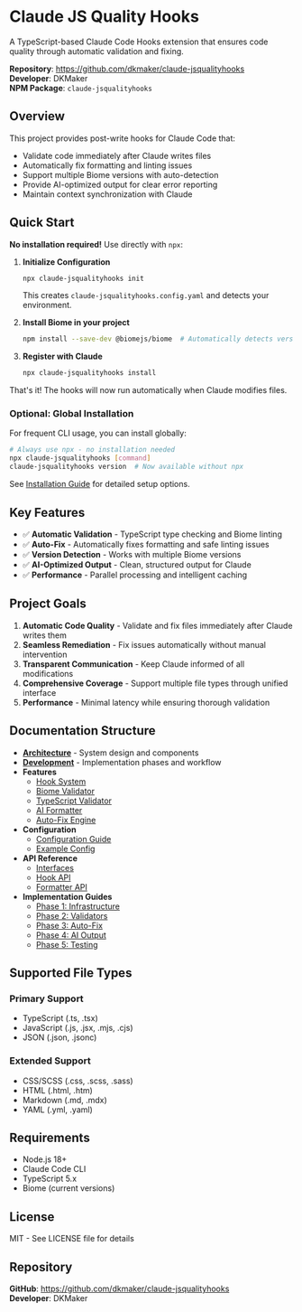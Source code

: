 # Claude JS Quality Hooks

A TypeScript-based Claude Code Hooks extension that ensures code quality through automatic validation and fixing.

**Repository**: https://github.com/dkmaker/claude-jsqualityhooks  
**Developer**: DKMaker  
**NPM Package**: `claude-jsqualityhooks`

## Overview

This project provides post-write hooks for Claude Code that:
- Validate code immediately after Claude writes files
- Automatically fix formatting and linting issues
- Support multiple Biome versions with auto-detection
- Provide AI-optimized output for clear error reporting
- Maintain context synchronization with Claude

## Quick Start

**No installation required!** Use directly with `npx`:

1. **Initialize Configuration**
   ```bash
   npx claude-jsqualityhooks init
   ```
   This creates `claude-jsqualityhooks.config.yaml` and detects your environment.

2. **Install Biome in your project**
   ```bash
   npm install --save-dev @biomejs/biome  # Automatically detects version
   ```

3. **Register with Claude**
   ```bash
   npx claude-jsqualityhooks install
   ```

That's it! The hooks will now run automatically when Claude modifies files.

### Optional: Global Installation

For frequent CLI usage, you can install globally:
```bash
# Always use npx - no installation needed
npx claude-jsqualityhooks [command]
claude-jsqualityhooks version  # Now available without npx
```

See [Installation Guide](./INSTALLATION.md) for detailed setup options.

## Key Features

- ✅ **Automatic Validation** - TypeScript type checking and Biome linting
- ✅ **Auto-Fix** - Automatically fixes formatting and safe linting issues
- ✅ **Version Detection** - Works with multiple Biome versions
- ✅ **AI-Optimized Output** - Clean, structured output for Claude
- ✅ **Performance** - Parallel processing and intelligent caching

## Project Goals

1. **Automatic Code Quality** - Validate and fix files immediately after Claude writes them
2. **Seamless Remediation** - Fix issues automatically without manual intervention
3. **Transparent Communication** - Keep Claude informed of all modifications
4. **Comprehensive Coverage** - Support multiple file types through unified interface
5. **Performance** - Minimal latency while ensuring thorough validation

## Documentation Structure

- **[Architecture](./ARCHITECTURE.md)** - System design and components
- **[Development](./DEVELOPMENT.md)** - Implementation phases and workflow
- **Features**
  - [Hook System](./features/01-hook-system.md)
  - [Biome Validator](./features/02-biome-validator.md)
  - [TypeScript Validator](./features/03-typescript-validator.md)
  - [AI Formatter](./features/04-ai-formatter.md)
  - [Auto-Fix Engine](./features/05-auto-fix-engine.md)
- **Configuration**
  - [Configuration Guide](./config/configuration-guide.md)
  - [Example Config](./config/example-config.yaml)
- **API Reference**
  - [Interfaces](./api/interfaces.md)
  - [Hook API](./api/hook-api.md)
  - [Formatter API](./api/formatter-api.md)
- **Implementation Guides**
  - [Phase 1: Infrastructure](./implementation/phase-1-infrastructure.md)
  - [Phase 2: Validators](./implementation/phase-2-validators.md)
  - [Phase 3: Auto-Fix](./implementation/phase-3-auto-fix.md)
  - [Phase 4: AI Output](./implementation/phase-4-ai-output.md)
  - [Phase 5: Testing](./implementation/phase-5-testing.md)

## Supported File Types

### Primary Support
- TypeScript (.ts, .tsx)
- JavaScript (.js, .jsx, .mjs, .cjs)
- JSON (.json, .jsonc)

### Extended Support
- CSS/SCSS (.css, .scss, .sass)
- HTML (.html, .htm)
- Markdown (.md, .mdx)
- YAML (.yml, .yaml)

## Requirements

- Node.js 18+
- Claude Code CLI
- TypeScript 5.x
- Biome (current versions)

## License

MIT - See LICENSE file for details

## Repository

**GitHub**: https://github.com/dkmaker/claude-jsqualityhooks  
**Developer**: DKMaker